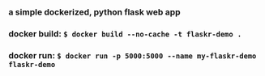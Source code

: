 ### a simple dockerized, python flask web app

### docker build: `$ docker build --no-cache -t flaskr-demo .`

### docker run: `$ docker run -p 5000:5000 --name my-flaskr-demo flaskr-demo`
